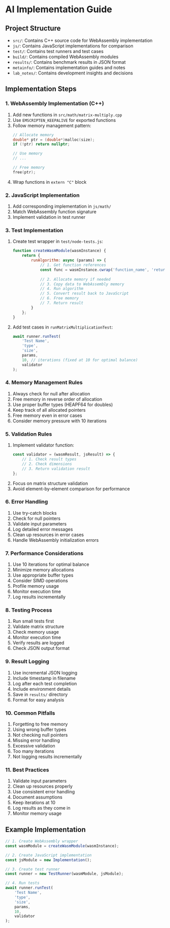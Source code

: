 # AI Implementation Guide

## Project Structure
- `src/`: Contains C++ source code for WebAssembly implementation
- `js/`: Contains JavaScript implementations for comparison
- `test/`: Contains test runners and test cases
- `build/`: Contains compiled WebAssembly modules
- `results/`: Contains benchmark results in JSON format
- `metainfo/`: Contains implementation guides and notes
- `lab_notes/`: Contains development insights and decisions

## Implementation Steps

### 1. WebAssembly Implementation (C++)
1. Add new functions in `src/math/matrix-multiply.cpp`
2. Use `EMSCRIPTEN_KEEPALIVE` for exported functions
3. Follow memory management pattern:
   ```cpp
   // Allocate memory
   double* ptr = (double*)malloc(size);
   if (!ptr) return nullptr;
   
   // Use memory
   // ...
   
   // Free memory
   free(ptr);
   ```
4. Wrap functions in `extern "C"` block

### 2. JavaScript Implementation
1. Add corresponding implementation in `js/math/`
2. Match WebAssembly function signature
3. Implement validation in test runner

### 3. Test Implementation
1. Create test wrapper in `test/node-tests.js`:
   ```javascript
   function createWasmModule(wasmInstance) {
       return {
           runAlgorithm: async (params) => {
               // 1. Get function references
               const func = wasmInstance.cwrap('function_name', 'return_type', ['param_types']);
               
               // 2. Allocate memory if needed
               // 3. Copy data to WebAssembly memory
               // 4. Run algorithm
               // 5. Convert result back to JavaScript
               // 6. Free memory
               // 7. Return result
           }
       };
   }
   ```

2. Add test cases in `runMatrixMultiplicationTest`:
   ```javascript
   await runner.runTest(
       'Test Name',
       'type',
       'size',
       params,
       10, // iterations (fixed at 10 for optimal balance)
       validator
   );
   ```

### 4. Memory Management Rules
1. Always check for null after allocation
2. Free memory in reverse order of allocation
3. Use proper buffer types (HEAPF64 for doubles)
4. Keep track of all allocated pointers
5. Free memory even in error cases
6. Consider memory pressure with 10 iterations

### 5. Validation Rules
1. Implement validator function:
   ```javascript
   const validator = (wasmResult, jsResult) => {
       // 1. Check result types
       // 2. Check dimensions
       // 3. Return validation result
   };
   ```
2. Focus on matrix structure validation
3. Avoid element-by-element comparison for performance

### 6. Error Handling
1. Use try-catch blocks
2. Check for null pointers
3. Validate input parameters
4. Log detailed error messages
5. Clean up resources in error cases
6. Handle WebAssembly initialization errors

### 7. Performance Considerations
1. Use 10 iterations for optimal balance
2. Minimize memory allocations
3. Use appropriate buffer types
4. Consider SIMD operations
5. Profile memory usage
6. Monitor execution time
7. Log results incrementally

### 8. Testing Process
1. Run small tests first
2. Validate matrix structure
3. Check memory usage
4. Monitor execution time
5. Verify results are logged
6. Check JSON output format

### 9. Result Logging
1. Use incremental JSON logging
2. Include timestamp in filename
3. Log after each test completion
4. Include environment details
5. Save in `results/` directory
6. Format for easy analysis

### 10. Common Pitfalls
1. Forgetting to free memory
2. Using wrong buffer types
3. Not checking null pointers
4. Missing error handling
5. Excessive validation
6. Too many iterations
7. Not logging results incrementally

### 11. Best Practices
1. Validate input parameters
2. Clean up resources properly
3. Use consistent error handling
4. Document assumptions
5. Keep iterations at 10
6. Log results as they come in
7. Monitor memory usage

## Example Implementation
```javascript
// 1. Create WebAssembly wrapper
const wasmModule = createWasmModule(wasmInstance);

// 2. Create JavaScript implementation
const jsModule = new Implementation();

// 3. Create test runner
const runner = new TestRunner(wasmModule, jsModule);

// 4. Run tests
await runner.runTest(
    'Test Name',
    'type',
    'size',
    params,
    10,
    validator
);
``` 
